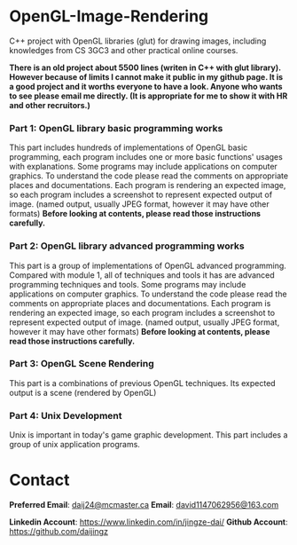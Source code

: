 # OpenGL-Image-Rendering
C++ project with OpenGL libraries (glut) for drawing images, including knowledges from CS 3GC3 and other practical online courses.

**There is an old project about 5500 lines (writen in C++ with glut library). However because of limits I cannot make it public in my github page. It is a good project and it worths everyone to have a look. Anyone who wants to see please email me directly. (It is appropriate for me to show it with HR and other recruitors.)**

### Part 1: OpenGL library basic programming works
This part includes hundreds of implementations of OpenGL basic programming, each program includes one or more basic functions' usages with explanations. Some programs may include applications on computer graphics. To understand the code please read the comments on appropriate places and documentations. Each program is rendering an expected image, so each program includes a screenshot to represent expected output of image. (named output, usually JPEG format, however it may have other formats) **Before looking at contents, please read those instructions carefully.**

### Part 2: OpenGL library advanced programming works
This part is a group of implementations of OpenGL advanced programming. Compared with module 1, all of techniques and tools it has are advanced programming techniques and tools. Some programs may include applications on computer graphics. To understand the code please read the comments on appropriate places and documentations. Each program is rendering an expected image, so each program includes a screenshot to represent expected output of image. (named output, usually JPEG format, however it may have other formats) **Before looking at contents, please read those instructions carefully.**

### Part 3: OpenGL Scene Rendering
This part is a combinations of previous OpenGL techniques. Its expected output is a scene (rendered by OpenGL)

### Part 4: Unix Development
Unix is important in today's game graphic development. This part includes a group of unix application programs.

# Contact
**Preferred Email**: daij24@mcmaster.ca
**Email**: david1147062956@163.com

**Linkedin Account**: https://www.linkedin.com/in/jingze-dai/
**Github Account**: https://github.com/daijingz 
